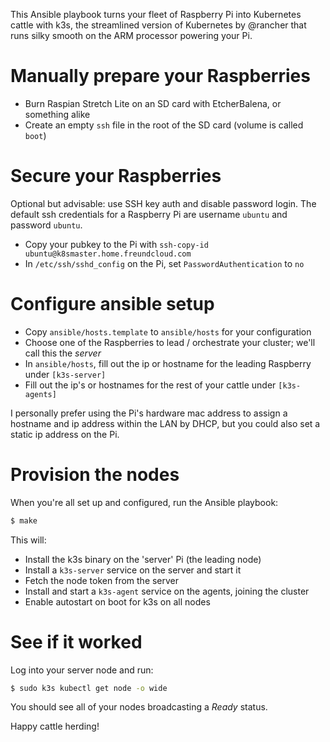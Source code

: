 This Ansible playbook turns your fleet of Raspberry Pi into Kubernetes cattle with k3s, the streamlined version of Kubernetes by @rancher that runs silky smooth on the ARM processor powering your Pi.

# Manually prepare your Raspberries
- Burn Raspian Stretch Lite on an SD card with EtcherBalena, or something alike
- Create an empty `ssh` file in the root of the SD card (volume is called `boot`)

# Secure your Raspberries
Optional but advisable: use SSH key auth and disable password login.
The default ssh credentials for a Raspberry Pi are username `ubuntu` and password `ubuntu`.
- Copy your pubkey to the Pi with `ssh-copy-id ubuntu@k8smaster.home.freundcloud.com`
- In `/etc/ssh/sshd_config` on the Pi, set `PasswordAuthentication` to `no`

# Configure ansible setup
- Copy `ansible/hosts.template` to `ansible/hosts` for your configuration
- Choose one of the Raspberries to lead / orchestrate your cluster; we'll call this the _server_
- In `ansible/hosts`, fill out the ip or hostname for the leading Raspberry under `[k3s-server]`
- Fill out the ip's or hostnames for the rest of your cattle under `[k3s-agents]`

I personally prefer using the Pi's hardware mac address to assign a hostname and ip address within the LAN by DHCP, but you could also set a static ip address on the Pi.

# Provision the nodes
When you're all set up and configured, run the Ansible playbook:
```bash
$ make
```

This will:
- Install the k3s binary on the 'server' Pi (the leading node)
- Install a `k3s-server` service on the server and start it
- Fetch the node token from the server
- Install and start a `k3s-agent` service on the agents, joining the cluster
- Enable autostart on boot for k3s on all nodes

# See if it worked
Log into your server node and run:
```bash
$ sudo k3s kubectl get node -o wide
```
You should see all of your nodes broadcasting a _Ready_ status.

Happy cattle herding!
